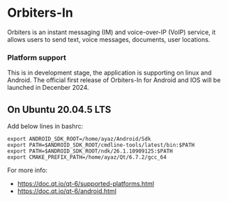 Orbiters-In
=======

Orbiters is an instant messaging (IM) and voice-over-IP (VoIP) service, it allows users to send text, voice messages, documents, user locations. 


### Platform support

This is in development stage, the application is supporting on linux and Android. The official first release of Orbiters-In for Android and IOS will be launched in Decenber 2024.

## On Ubuntu 20.04.5 LTS

Add below lines in bashrc:
```console
export ANDROID_SDK_ROOT=/home/ayaz/Android/Sdk 
export PATH=$ANDROID_SDK_ROOT/cmdline-tools/latest/bin:$PATH
export PATH=$ANDROID_SDK_ROOT/ndk/26.1.10909125:$PATH
export CMAKE_PREFIX_PATH=/home/ayaz/Qt/6.7.2/gcc_64
```
For more info: 
- https://doc.qt.io/qt-6/supported-platforms.html
- https://doc.qt.io/qt-6/android.html



